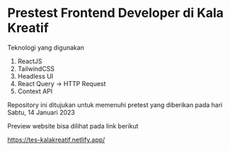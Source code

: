 # Prestest Frontend Developer di Kala Kreatif

Teknologi yang digunakan
1. ReactJS
2. TailwindCSS
3. Headless UI
4. React Query -> HTTP Request
5. Context API

Repository ini ditujukan untuk memenuhi pretest yang diberikan pada hari Sabtu, 14 Januari 2023

Preview website bisa dilihat pada link berikut

https://tes-kalakreatif.netlify.app/
